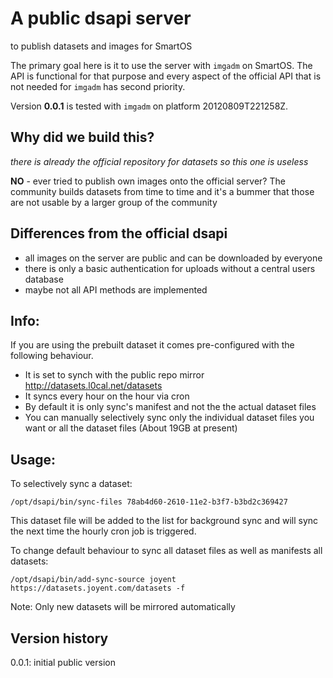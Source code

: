 A public dsapi server
=====================
to publish datasets and images for SmartOS

The primary goal here is it to use the server with `imgadm` on SmartOS. The API is functional for that purpose and every aspect of the official API that is not needed for `imgadm` has second priority.

Version **0.0.1** is tested with `imgadm` on platform 20120809T221258Z.

Why did we build this?
----------------------
*there is already the official repository for datasets so this one is useless*

**NO** - ever tried to publish own images onto the official server? The community builds datasets from time to time and it's a bummer that those are not usable by a larger group of the community

Differences from the official dsapi
-----------------------------------
- all images on the server are public and can be downloaded by everyone
- there is only a basic authentication for uploads without a central users database
- maybe not all API methods are implemented

Info:
------

If you are using the prebuilt dataset it comes pre-configured with the following behaviour.

- It is set to synch with the public repo mirror http://datasets.l0cal.net/datasets
- It syncs every hour on the hour via cron
- By default it is only sync's manifest and not the the actual dataset files
- You can manually selectively sync only the individual dataset files you want or all the dataset files (About 19GB at present)

Usage:
------
To selectively sync a dataset:

`/opt/dsapi/bin/sync-files 78ab4d60-2610-11e2-b3f7-b3bd2c369427`

This dataset file will be added to the list for background sync and will sync the next time the hourly cron job is triggered.

To change default behaviour to sync all dataset files as well as manifests all datasets:

`/opt/dsapi/bin/add-sync-source joyent https://datasets.joyent.com/datasets -f`

Note: Only new datasets will be mirrored automatically

Version history
---------------
0.0.1: initial public version
